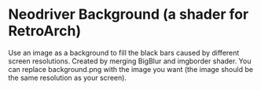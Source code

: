 # Neodriver Background (a shader for RetroArch)

Use an image as a background to fill the black bars caused by different screen resolutions.
Created by merging BigBlur and imgborder shader. You can replace background.png with the image
you want (the image should be the same resolution as your screen).
